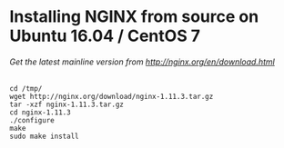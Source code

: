 # Installing NGINX from source on Ubuntu 16.04 / CentOS 7

###### Get the latest mainline version from http://nginx.org/en/download.html
```
cd /tmp/
wget http://nginx.org/download/nginx-1.11.3.tar.gz
tar -xzf nginx-1.11.3.tar.gz
cd nginx-1.11.3
./configure
make
sudo make install

```
